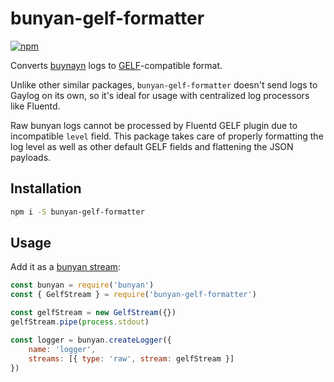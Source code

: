 # bunyan-gelf-formatter

[![npm](https://img.shields.io/npm/v/bunyan-gelf-formatter.svg)](https://www.npmjs.com/package/bunyan-gelf-formatter)

Converts [buynayn](https://github.com/trentm/node-bunyan) logs to [GELF](https://docs.graylog.org/en/3.2/pages/gelf.html)-compatible format.

Unlike other similar packages, `bunyan-gelf-formatter` doesn't send logs to Gaylog on its own, so it's ideal for usage with centralized log processors like Fluentd.

Raw bunyan logs cannot be processed by Fluentd GELF plugin due to incompatible `level` field. This package takes care of properly formatting the log level as well as other default GELF fields and flattening the JSON payloads.

## Installation

```sh
npm i -S bunyan-gelf-formatter
```

## Usage

Add it as a [bunyan stream](https://github.com/trentm/node-bunyan#streams):

```js
const bunyan = require('bunyan')
const { GelfStream } = require('bunyan-gelf-formatter')

const gelfStream = new GelfStream({})
gelfStream.pipe(process.stdout)

const logger = bunyan.createLogger({
    name: 'logger',
    streams: [{ type: 'raw', stream: gelfStream }]
})
```
